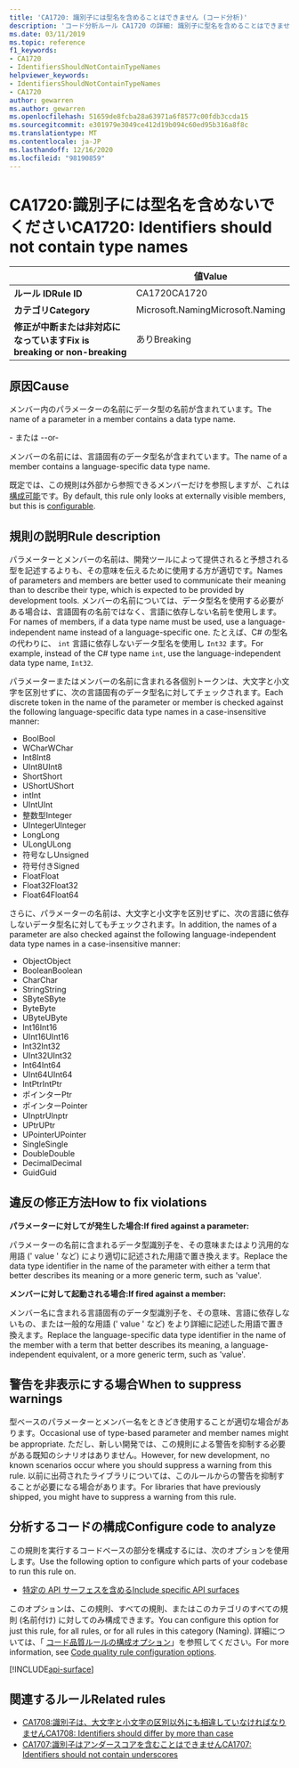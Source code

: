 ```yaml
---
title: 'CA1720: 識別子には型名を含めることはできません (コード分析)'
description: 'コード分析ルール CA1720 の詳細: 識別子に型名を含めることはできません'
ms.date: 03/11/2019
ms.topic: reference
f1_keywords:
- CA1720
- IdentifiersShouldNotContainTypeNames
helpviewer_keywords:
- IdentifiersShouldNotContainTypeNames
- CA1720
author: gewarren
ms.author: gewarren
ms.openlocfilehash: 51659de8fcba28a63971a6f8577c00fdb3ccda15
ms.sourcegitcommit: e301979e3049ce412d19b094c60ed95b316a8f8c
ms.translationtype: MT
ms.contentlocale: ja-JP
ms.lasthandoff: 12/16/2020
ms.locfileid: "98190859"
---
```

# <a name="ca1720-identifiers-should-not-contain-type-names"></a><span data-ttu-id="b186d-103">CA1720:識別子には型名を含めないでください</span><span class="sxs-lookup"><span data-stu-id="b186d-103">CA1720: Identifiers should not contain type names</span></span>

| | <span data-ttu-id="b186d-104">値</span><span class="sxs-lookup"><span data-stu-id="b186d-104">Value</span></span> |
|-|-|
| <span data-ttu-id="b186d-105">**ルール ID**</span><span class="sxs-lookup"><span data-stu-id="b186d-105">**Rule ID**</span></span> |<span data-ttu-id="b186d-106">CA1720</span><span class="sxs-lookup"><span data-stu-id="b186d-106">CA1720</span></span>|
| <span data-ttu-id="b186d-107">**カテゴリ**</span><span class="sxs-lookup"><span data-stu-id="b186d-107">**Category**</span></span> |<span data-ttu-id="b186d-108">Microsoft.Naming</span><span class="sxs-lookup"><span data-stu-id="b186d-108">Microsoft.Naming</span></span>|
| <span data-ttu-id="b186d-109">**修正が中断または非対応になっています**</span><span class="sxs-lookup"><span data-stu-id="b186d-109">**Fix is breaking or non-breaking**</span></span> |<span data-ttu-id="b186d-110">あり</span><span class="sxs-lookup"><span data-stu-id="b186d-110">Breaking</span></span>|

## <a name="cause"></a><span data-ttu-id="b186d-111">原因</span><span class="sxs-lookup"><span data-stu-id="b186d-111">Cause</span></span>

<span data-ttu-id="b186d-112">メンバー内のパラメーターの名前にデータ型の名前が含まれています。</span><span class="sxs-lookup"><span data-stu-id="b186d-112">The name of a parameter in a member contains a data type name.</span></span>

<span data-ttu-id="b186d-113">- または -</span><span class="sxs-lookup"><span data-stu-id="b186d-113">-or-</span></span>

<span data-ttu-id="b186d-114">メンバーの名前には、言語固有のデータ型名が含まれています。</span><span class="sxs-lookup"><span data-stu-id="b186d-114">The name of a member contains a language-specific data type name.</span></span>

<span data-ttu-id="b186d-115">既定では、この規則は外部から参照できるメンバーだけを参照しますが、これは [構成可能](#configure-code-to-analyze)です。</span><span class="sxs-lookup"><span data-stu-id="b186d-115">By default, this rule only looks at externally visible members, but this is [configurable](#configure-code-to-analyze).</span></span>

## <a name="rule-description"></a><span data-ttu-id="b186d-116">規則の説明</span><span class="sxs-lookup"><span data-stu-id="b186d-116">Rule description</span></span>

<span data-ttu-id="b186d-117">パラメーターとメンバーの名前は、開発ツールによって提供されると予想される型を記述するよりも、その意味を伝えるために使用する方が適切です。</span><span class="sxs-lookup"><span data-stu-id="b186d-117">Names of parameters and members are better used to communicate their meaning than to describe their type, which is expected to be provided by development tools.</span></span> <span data-ttu-id="b186d-118">メンバーの名前については、データ型名を使用する必要がある場合は、言語固有の名前ではなく、言語に依存しない名前を使用します。</span><span class="sxs-lookup"><span data-stu-id="b186d-118">For names of members, if a data type name must be used, use a language-independent name instead of a language-specific one.</span></span> <span data-ttu-id="b186d-119">たとえば、C# の型名の代わりに、 `int` 言語に依存しないデータ型名を使用し `Int32` ます。</span><span class="sxs-lookup"><span data-stu-id="b186d-119">For example, instead of the C# type name `int`, use the language-independent data type name, `Int32`.</span></span>

<span data-ttu-id="b186d-120">パラメーターまたはメンバーの名前に含まれる各個別トークンは、大文字と小文字を区別せずに、次の言語固有のデータ型名に対してチェックされます。</span><span class="sxs-lookup"><span data-stu-id="b186d-120">Each discrete token in the name of the parameter or member is checked against the following language-specific data type names in a case-insensitive manner:</span></span>

- <span data-ttu-id="b186d-121">Bool</span><span class="sxs-lookup"><span data-stu-id="b186d-121">Bool</span></span>
- <span data-ttu-id="b186d-122">WChar</span><span class="sxs-lookup"><span data-stu-id="b186d-122">WChar</span></span>
- <span data-ttu-id="b186d-123">Int8</span><span class="sxs-lookup"><span data-stu-id="b186d-123">Int8</span></span>
- <span data-ttu-id="b186d-124">UInt8</span><span class="sxs-lookup"><span data-stu-id="b186d-124">UInt8</span></span>
- <span data-ttu-id="b186d-125">Short</span><span class="sxs-lookup"><span data-stu-id="b186d-125">Short</span></span>
- <span data-ttu-id="b186d-126">UShort</span><span class="sxs-lookup"><span data-stu-id="b186d-126">UShort</span></span>
- <span data-ttu-id="b186d-127">int</span><span class="sxs-lookup"><span data-stu-id="b186d-127">Int</span></span>
- <span data-ttu-id="b186d-128">UInt</span><span class="sxs-lookup"><span data-stu-id="b186d-128">UInt</span></span>
- <span data-ttu-id="b186d-129">整数型</span><span class="sxs-lookup"><span data-stu-id="b186d-129">Integer</span></span>
- <span data-ttu-id="b186d-130">UInteger</span><span class="sxs-lookup"><span data-stu-id="b186d-130">UInteger</span></span>
- <span data-ttu-id="b186d-131">Long</span><span class="sxs-lookup"><span data-stu-id="b186d-131">Long</span></span>
- <span data-ttu-id="b186d-132">ULong</span><span class="sxs-lookup"><span data-stu-id="b186d-132">ULong</span></span>
- <span data-ttu-id="b186d-133">符号なし</span><span class="sxs-lookup"><span data-stu-id="b186d-133">Unsigned</span></span>
- <span data-ttu-id="b186d-134">符号付き</span><span class="sxs-lookup"><span data-stu-id="b186d-134">Signed</span></span>
- <span data-ttu-id="b186d-135">Float</span><span class="sxs-lookup"><span data-stu-id="b186d-135">Float</span></span>
- <span data-ttu-id="b186d-136">Float32</span><span class="sxs-lookup"><span data-stu-id="b186d-136">Float32</span></span>
- <span data-ttu-id="b186d-137">Float64</span><span class="sxs-lookup"><span data-stu-id="b186d-137">Float64</span></span>

<span data-ttu-id="b186d-138">さらに、パラメーターの名前は、大文字と小文字を区別せずに、次の言語に依存しないデータ型名に対してもチェックされます。</span><span class="sxs-lookup"><span data-stu-id="b186d-138">In addition, the names of a parameter are also checked against the following language-independent data type names in a case-insensitive manner:</span></span>

- <span data-ttu-id="b186d-139">Object</span><span class="sxs-lookup"><span data-stu-id="b186d-139">Object</span></span>
- <span data-ttu-id="b186d-140">Boolean</span><span class="sxs-lookup"><span data-stu-id="b186d-140">Boolean</span></span>
- <span data-ttu-id="b186d-141">Char</span><span class="sxs-lookup"><span data-stu-id="b186d-141">Char</span></span>
- <span data-ttu-id="b186d-142">String</span><span class="sxs-lookup"><span data-stu-id="b186d-142">String</span></span>
- <span data-ttu-id="b186d-143">SByte</span><span class="sxs-lookup"><span data-stu-id="b186d-143">SByte</span></span>
- <span data-ttu-id="b186d-144">Byte</span><span class="sxs-lookup"><span data-stu-id="b186d-144">Byte</span></span>
- <span data-ttu-id="b186d-145">UByte</span><span class="sxs-lookup"><span data-stu-id="b186d-145">UByte</span></span>
- <span data-ttu-id="b186d-146">Int16</span><span class="sxs-lookup"><span data-stu-id="b186d-146">Int16</span></span>
- <span data-ttu-id="b186d-147">UInt16</span><span class="sxs-lookup"><span data-stu-id="b186d-147">UInt16</span></span>
- <span data-ttu-id="b186d-148">Int32</span><span class="sxs-lookup"><span data-stu-id="b186d-148">Int32</span></span>
- <span data-ttu-id="b186d-149">UInt32</span><span class="sxs-lookup"><span data-stu-id="b186d-149">UInt32</span></span>
- <span data-ttu-id="b186d-150">Int64</span><span class="sxs-lookup"><span data-stu-id="b186d-150">Int64</span></span>
- <span data-ttu-id="b186d-151">UInt64</span><span class="sxs-lookup"><span data-stu-id="b186d-151">UInt64</span></span>
- <span data-ttu-id="b186d-152">IntPtr</span><span class="sxs-lookup"><span data-stu-id="b186d-152">IntPtr</span></span>
- <span data-ttu-id="b186d-153">ポインター</span><span class="sxs-lookup"><span data-stu-id="b186d-153">Ptr</span></span>
- <span data-ttu-id="b186d-154">ポインター</span><span class="sxs-lookup"><span data-stu-id="b186d-154">Pointer</span></span>
- <span data-ttu-id="b186d-155">UInptr</span><span class="sxs-lookup"><span data-stu-id="b186d-155">UInptr</span></span>
- <span data-ttu-id="b186d-156">UPtr</span><span class="sxs-lookup"><span data-stu-id="b186d-156">UPtr</span></span>
- <span data-ttu-id="b186d-157">UPointer</span><span class="sxs-lookup"><span data-stu-id="b186d-157">UPointer</span></span>
- <span data-ttu-id="b186d-158">Single</span><span class="sxs-lookup"><span data-stu-id="b186d-158">Single</span></span>
- <span data-ttu-id="b186d-159">Double</span><span class="sxs-lookup"><span data-stu-id="b186d-159">Double</span></span>
- <span data-ttu-id="b186d-160">Decimal</span><span class="sxs-lookup"><span data-stu-id="b186d-160">Decimal</span></span>
- <span data-ttu-id="b186d-161">Guid</span><span class="sxs-lookup"><span data-stu-id="b186d-161">Guid</span></span>

## <a name="how-to-fix-violations"></a><span data-ttu-id="b186d-162">違反の修正方法</span><span class="sxs-lookup"><span data-stu-id="b186d-162">How to fix violations</span></span>

<span data-ttu-id="b186d-163">**パラメーターに対してが発生した場合:**</span><span class="sxs-lookup"><span data-stu-id="b186d-163">**If fired against a parameter:**</span></span>

<span data-ttu-id="b186d-164">パラメーターの名前に含まれるデータ型識別子を、その意味またはより汎用的な用語 (' value ' など) により適切に記述された用語で置き換えます。</span><span class="sxs-lookup"><span data-stu-id="b186d-164">Replace the data type identifier in the name of the parameter with either a term that better describes its meaning or a more generic term, such as 'value'.</span></span>

<span data-ttu-id="b186d-165">**メンバーに対して起動される場合:**</span><span class="sxs-lookup"><span data-stu-id="b186d-165">**If fired against a member:**</span></span>

<span data-ttu-id="b186d-166">メンバー名に含まれる言語固有のデータ型識別子を、その意味、言語に依存しないもの、または一般的な用語 (' value ' など) をより詳細に記述した用語で置き換えます。</span><span class="sxs-lookup"><span data-stu-id="b186d-166">Replace the language-specific data type identifier in the name of the member with a term that better describes its meaning, a language-independent equivalent, or a more generic term, such as 'value'.</span></span>

## <a name="when-to-suppress-warnings"></a><span data-ttu-id="b186d-167">警告を非表示にする場合</span><span class="sxs-lookup"><span data-stu-id="b186d-167">When to suppress warnings</span></span>

<span data-ttu-id="b186d-168">型ベースのパラメーターとメンバー名をときどき使用することが適切な場合があります。</span><span class="sxs-lookup"><span data-stu-id="b186d-168">Occasional use of type-based parameter and member names might be appropriate.</span></span> <span data-ttu-id="b186d-169">ただし、新しい開発では、この規則による警告を抑制する必要がある既知のシナリオはありません。</span><span class="sxs-lookup"><span data-stu-id="b186d-169">However, for new development, no known scenarios occur where you should suppress a warning from this rule.</span></span> <span data-ttu-id="b186d-170">以前に出荷されたライブラリについては、このルールからの警告を抑制することが必要になる場合があります。</span><span class="sxs-lookup"><span data-stu-id="b186d-170">For libraries that have previously shipped, you might have to suppress a warning from this rule.</span></span>

## <a name="configure-code-to-analyze"></a><span data-ttu-id="b186d-171">分析するコードの構成</span><span class="sxs-lookup"><span data-stu-id="b186d-171">Configure code to analyze</span></span>

<span data-ttu-id="b186d-172">この規則を実行するコードベースの部分を構成するには、次のオプションを使用します。</span><span class="sxs-lookup"><span data-stu-id="b186d-172">Use the following option to configure which parts of your codebase to run this rule on.</span></span>

- [<span data-ttu-id="b186d-173">特定の API サーフェスを含める</span><span class="sxs-lookup"><span data-stu-id="b186d-173">Include specific API surfaces</span></span>](#include-specific-api-surfaces)

<span data-ttu-id="b186d-174">このオプションは、この規則、すべての規則、またはこのカテゴリのすべての規則 (名前付け) に対してのみ構成できます。</span><span class="sxs-lookup"><span data-stu-id="b186d-174">You can configure this option for just this rule, for all rules, or for all rules in this category (Naming).</span></span> <span data-ttu-id="b186d-175">詳細については、「 [コード品質ルールの構成オプション](../code-quality-rule-options.md)」を参照してください。</span><span class="sxs-lookup"><span data-stu-id="b186d-175">For more information, see [Code quality rule configuration options](../code-quality-rule-options.md).</span></span>

[!INCLUDE[api-surface](~/includes/code-analysis/api-surface.md)]

## <a name="related-rules"></a><span data-ttu-id="b186d-176">関連するルール</span><span class="sxs-lookup"><span data-stu-id="b186d-176">Related rules</span></span>

- [<span data-ttu-id="b186d-177">CA1708:識別子は、大文字と小文字の区別以外にも相違していなければなりません</span><span class="sxs-lookup"><span data-stu-id="b186d-177">CA1708: Identifiers should differ by more than case</span></span>](ca1708.md)
- [<span data-ttu-id="b186d-178">CA1707:識別子はアンダースコアを含むことはできません</span><span class="sxs-lookup"><span data-stu-id="b186d-178">CA1707: Identifiers should not contain underscores</span></span>](ca1707.md)
